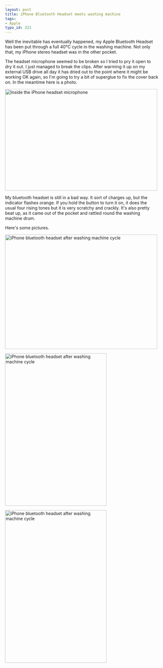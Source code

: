 ```yaml
---
layout: post
title: iPhone Bluetooth Headset meets washing machine
tags:
- Apple
typo_id: 321
---
```

Well the inevitable has eventually happened, my Apple Bluetooth Headset has been put through a full 40&deg;C cycle in the washing machine. Not only that, my iPhone stereo headset was in the other pocket.

The headset microphone seemed to be broken so I tried to pry it open to dry it out. I just managed to break the clips. After warming it up on my external USB drive all day it has dried out to the point where it might be working OK again, so I'm going to try a bit of superglue to fix the cover back on. In the meantime here is a photo.

<a href="http://www.flickr.com/photos/37996584074@N01/2361937851" title="View 'Inside the iPhone headset microphone' on Flickr.com"><img src="http://farm3.static.flickr.com/2009/2361937851_d76a43090b.jpg" alt="Inside the iPhone headset microphone" border="0" width="500" height="333" /></a>

My bluetooth headset is still in a bad way. It sort of charges up, but the indicator flashes orange. If you hold the button to turn it on, it does the usual four rising tones but it is very scratchy and crackly. It's also pretty beat up, as it came out of the pocket and rattled round the washing machine drum.

Here's some pictures.

<a href="http://www.flickr.com/photos/37996584074@N01/2361938443" title="View 'iPhone bluetooth headset after washing machine cycle' on Flickr.com"><img src="http://farm4.static.flickr.com/3141/2361938443_93f8903127.jpg" alt="iPhone bluetooth headset after washing machine cycle" border="0" width="500" height="375" /></a>

<a href="http://www.flickr.com/photos/37996584074@N01/2361938779" title="View 'iPhone bluetooth headset after washing machine cycle' on Flickr.com"><img src="http://farm4.static.flickr.com/3284/2361938779_44d3e549dc.jpg" alt="iPhone bluetooth headset after washing machine cycle" border="0" width="333" height="500" /></a>

<a href="http://www.flickr.com/photos/37996584074@N01/2361939041" title="View 'iPhone bluetooth headset after washing machine cycle' on Flickr.com"><img src="http://farm3.static.flickr.com/2335/2361939041_b0f4c6af24.jpg" alt="iPhone bluetooth headset after washing machine cycle" border="0" width="333" height="500" /></a>
